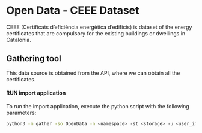 # Open Data - CEEE Dataset

CEEE (Certificats d’eficiència energètica d’edificis) is dataset of the energy certificates that are compulsory for the
existing buildings or dwellings in Catalonia.

## Gathering tool

This data source is obtained from the API, where we can obtain all the certificates.

#### RUN import application

To run the import application, execute the python script with the following parameters:

```bash
python3 -m gather -so OpenData -n <namespace> -st <storage> -u <user_importing>
```